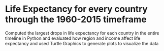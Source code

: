 # Life Expectancy for every country through the 1960-2015 timeframe     
Computed the largest drops in life expectancy for each country in the entire timeline in Python and evaluated how region and income affect life expectancy and used Turtle Graphics to generate plots to visualize the data 
         
